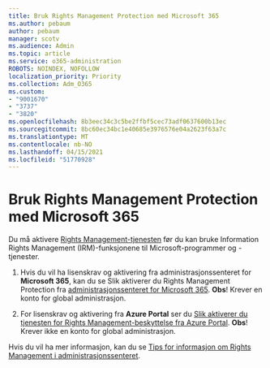 ```yaml
---
title: Bruk Rights Management Protection med Microsoft 365
ms.author: pebaum
author: pebaum
manager: scotv
ms.audience: Admin
ms.topic: article
ms.service: o365-administration
ROBOTS: NOINDEX, NOFOLLOW
localization_priority: Priority
ms.collection: Adm_O365
ms.custom:
- "9001670"
- "3737"
- "3820"
ms.openlocfilehash: 8b3eec34c3c5be2ffbf5cec73adf0637600b13ec
ms.sourcegitcommit: 8bc60ec34bc1e40685e3976576e04a2623f63a7c
ms.translationtype: MT
ms.contentlocale: nb-NO
ms.lasthandoff: 04/15/2021
ms.locfileid: "51770928"
---
```

# <a name="use-rights-management-protection-with-microsoft-365"></a>Bruk Rights Management Protection med Microsoft 365

Du må aktivere [Rights Management-tjenesten](https://docs.microsoft.com/azure/information-protection/what-is-azure-rms) før du kan bruke Information Rights Management (IRM)-funksjonene til Microsoft-programmer og -tjenester.

1. Hvis du vil ha lisenskrav og aktivering fra administrasjonssenteret for **Microsoft 365**, kan du se Slik aktiverer du Rights Management Protection fra [administrasjonssenteret for Microsoft 365](https://docs.microsoft.com/azure/information-protection/activate-office365). **Obs**! Krever en konto for global administrasjon.

2. For lisenskrav og aktivering fra **Azure Portal** ser du [Slik aktiverer du tjenesten for Rights Management-beskyttelse fra Azure Portal](https://docs.microsoft.com/azure/information-protection/activate-azure). **Obs**! Krever ikke en konto for global administrasjon.

Hvis du vil ha mer informasjon, kan du se [Tips for informasjon om Rights Management i administrasjonssenteret](https://docs.microsoft.com/office365/enterprise/activate-rms-in-office-365).
